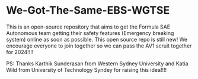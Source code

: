 # We-Got-The-Same-EBS-WGTSE
This is an open-source repository that aims to get the Formula SAE Autonomous team getting their safety features (Emergency breaking system) online as soon as possible. This open source repo is still new! We encourage everyone to join together so we can pass the AV1 scruit together for 2024!!!!

PS: Thanks Karthik Sunderasan from Western Sydney University and Katia Wild from University of Technology Syndey for raising this idea!!!!

